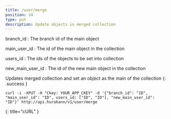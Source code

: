 ```yaml
---
title: /user/merge
position: 14
type: put
description: Update objects in merged collection
---
```

branch_id
: The branch id of the main object

main_user_id
: The id of the main object in the collection

users_id
: The ids of the objects to be set into collection

new_main_user_id
: The id of the new main object in the collection

Updates merged collection and set an object as the main of the collection
{: .success }

~~~ shell
curl -i -XPUT -H "Ckey: YOUR_APP_CKEY" -d '{"branch_id": "ID", "main_user_id": "ID", users_id: ["ID", "ID"], "new_main_user_id": "ID"}' http://api.hurakann/v1/user/merge
~~~
{: title="cURL" }

